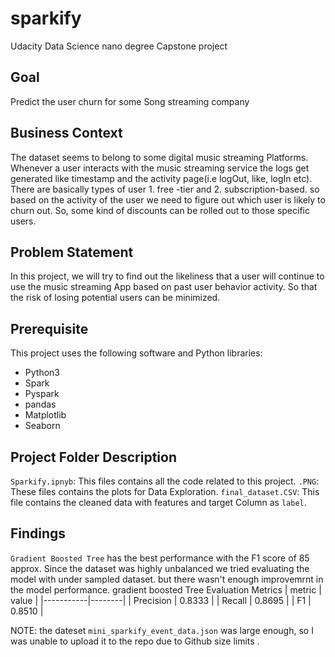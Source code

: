 # sparkify
Udacity Data Science nano degree Capstone project

## Goal
Predict the user churn for some Song streaming company

## Business Context
The dataset seems to belong to some digital music streaming Platforms. Whenever a user interacts with the music streaming service the logs get generated like timestamp and the activity page(i.e logOut, like, logIn etc). There are basically types of user 1. free -tier and 2. subscription-based. so based on the activity of the user we need to figure out which user is likely to churn out. So, some kind of discounts can be rolled out to those specific users.

## Problem Statement
In this project, we will try to find out the likeliness that a user will continue to use the music streaming App based on past user behavior activity. So that the risk of losing potential users can be minimized.

## Prerequisite
This project uses the following software and Python libraries:

* Python3
* Spark
* Pyspark
* pandas
* Matplotlib
* Seaborn

## Project Folder Description

`Sparkify.ipnyb`: This files contains all the code related to this project.
`.PNG`: These files contains the plots for Data Exploration.
`final_dataset.CSV`: This file contains the cleaned data with features and target Column as `label`. 

## Findings

`Gradient Boosted Tree` has the best performance with the F1 score of 85 approx.
Since the dataset was highly unbalanced we tried evaluating the model with under sampled dataset. but there wasn't enough improvemrnt in the model performance.
gradient boosted Tree Evaluation Metrics
| metric    | value  |
|-----------|--------|
| Precision | 0.8333 |
| Recall    | 0.8695 |
| F1        | 0.8510 |


NOTE: the dateset `mini_sparkify_event_data.json` was large enough, so I was unable to upload it to the repo due to Github size limits . 
